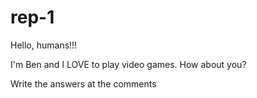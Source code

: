 # rep-1
 Hello, humans!!!

 I'm Ben and I LOVE to play video games. How about you?

 Write the answers at the comments

